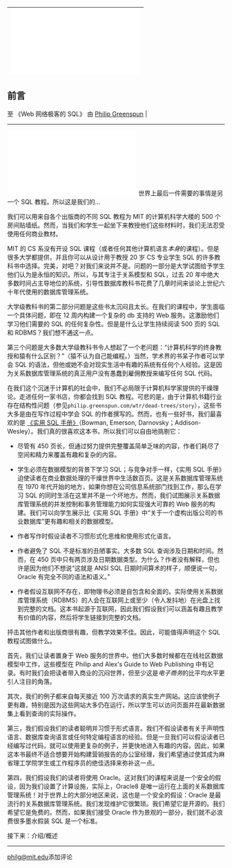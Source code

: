| ![Alex 拿着 Cool Water Kong。 哈佛院子。](img/alex-kong-2.tcl) |
| --- |

## 前言

至 《Web 网络极客的 SQL》 由 [Philip Greenspun](http://philip.greenspun.com/) |

* * *

![爱尔兰都柏林。](img/dublin-beer-barrels-13.tcl) 世界上最后一件需要的事情是另一个 SQL 教程。所以这是我们的...

我们可以用来自各个出版商的不同 SQL 教程为 MIT 的计算机科学大楼的 500 个房间贴墙纸。然而，当我们和学生一起坐下来教授他们这些材料时，我们无法忍受使用任何商业教材。

MIT 的 CS 系没有开设 SQL 课程（或者任何其他计算机语言*本身*的课程）。但是很多大学都提供，并且你可以从设计用于教授 20 岁 CS 专业学生 SQL 的许多教科书中选择。完美，对吧？对我们来说并不是。问题的一部分是大学试图给予学生他们认为是永恒的知识。所以，与其专注于关系模型和 SQL，过去 20 年中绝大多数时间占主导地位的系统，引导性数据库教科书花费了几章时间来谈论上世纪六十年代使用的数据库管理系统。

大学级教科书的第二部分问题是这些书太沉闷且太长。在我们的课程中，学生面临一个具体问题，即在 12 周内构建一个复杂的 db 支持的 Web 服务。这激励他们学习他们需要的 SQL 的任何复杂性。但是是什么让学生持续阅读 500 页的 SQL 和 RDBMS？我们想不通这一点。

第三个问题是大多数大学级教科书令人想起了一个老问题：“计算机科学的终身教授和猿有什么区别？”（猿不认为自己能编程。）当然，学术界的书呆子作者可以学会 SQL 的语法，但他或她不会对现实生活中有趣的系统有任何个人经验。这是因为关系数据库管理系统的真正用户没有愚蠢到雇佣教授来编写任何 SQL 代码。

在我们这个沉迷于计算机的社会中，我们不必局限于计算机科学家提供的干燥理论。走进任何一家书店，你都会找到 SQL 教程。可悲的是，由于计算机书籍行业存在结构性问题（参见`philip.greenspun.com/wtr/dead-trees/story`），这些书大多是由在写作过程中学会 SQL 的作者撰写的。然而，也有一些好书，我们最喜欢的是 [《实用 SQL 手册》](http://www.amazon.com/exec/obidos/ASIN/0201703092/pgreenspun-20)（Bowman, Emerson, Darnovsky；Addison-Wesley）。我们真的很喜欢这本书，所以我们可以自由地挑剔它：

+   尽管有 450 页长，但通过努力提供完整覆盖简单乏味的内容，作者们耗尽了空间和精力来覆盖有趣和复杂的内容。

+   学生必须在数据模型的背景下学习 SQL；与竞争对手一样，《实用 SQL 手册》迫使读者在商业数据处理的干燥世界中生活数百页。这是关系数据库管理系统在 1970 年代开始的地方，如果你想在公司信息系统部门找到工作，那么在学习 SQL 的同时生活在这里并不是一个坏地方。然而，我们试图展示关系数据库管理系统的并发控制和事务管理能力如何实现强大可靠的 Web 服务的构建。我们可以向学生展示比《实用 SQL 手册》中“关于一个虚构出版公司的书业数据库”更有趣和相关的数据模型。

+   作者写作时假设读者不习惯形式化思维和使用形式化语言。

+   作者避免了 SQL 不是标准的丑陋事实。大多数 SQL 查询涉及日期和时间。然而，在 450 页中只有两页涉及日期数据类型。为什么？作者没有解释，但也许是因为他们不想说“这就是 ANSI SQL 日期时间算术的样子，顺便说一句，Oracle 有完全不同的语法和语义。”

+   作者假设互联网不存在，即物理书必须是自包含和全面的。实际使用关系数据库管理系统（RDBMS）的人会在互联网上或至少（令人发抖地）在光盘上找到完整的文档。这本书起源于互联网，因此我们假设我们可以涵盖有趣且教学有价值的内容，然后将学生链接到完整的文档。

抨击其他作者和出版商很有趣，但教学效果不佳。因此，可能值得声明这个 SQL 教程试图做什么。

首先，我们让读者置身于 Web 服务的世界中。他们大多数时候都在在线社区数据模型中工作，这些模型在 Philip and Alex's Guide to Web Publishing 中有记录。有时我们会把读者带入商业的沉闷世界，但至少这是*电子商务*的比平均水平更引人注目的角落。

其次，我们的例子都来自每天接近 100 万次请求的真实生产网站。这应该使例子更有趣，特别是因为这些网站大多仍在运行，所以学生可以访问页面并在最新数据集上看到查询的实际操作。

第三，我们假设我们的读者聪明并习惯于形式语言。我们不假设读者有关于声明性语言、数据库查询语言或任何特定编程语言的经验。但是一旦我们可以假设读者已经编写过代码，就可以使用更复杂的例子，并更快地进入有趣的内容。因此，如果这本书最终不适合想要开始构建营销报告的办公室经理，我们希望通过使其成为麻省理工学院学生或工作程序员的绝佳选择来弥补这一点。

第四，我们假设我们的读者将使用 Oracle。这对我们的课程来说是一个安全的假设，因为我们设置了计算设施，实际上，Oracle8 是唯一运行在上面的关系数据库管理系统！对于世界上的大部分地区来说，这也是一个安全的假设：Oracle 是最流行的关系数据库管理系统。我们发现维护它很繁琐。我们希望它是开源的。我们希望它是免费的。然而，如果我们接受 Oracle 作为景观的一部分，我们就不必浪费很多墨水假装 SQL 是一个标准。

接下来：介绍/概述

* * *

[philg@mit.edu](http://philip.greenspun.com/)添加评论
